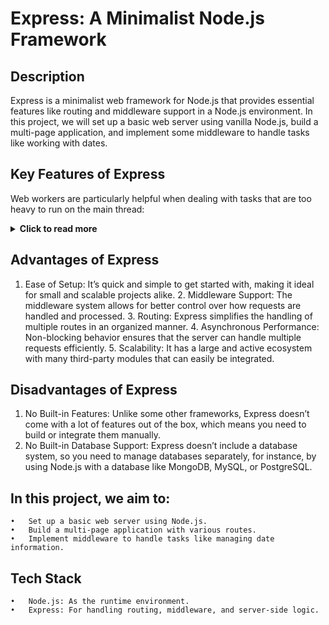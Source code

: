 # Express: A Minimalist Node.js Framework


## Description
Express is a minimalist web framework for Node.js that provides essential features like routing and middleware support in a Node.js environment.
In this project, we will set up a basic web server using vanilla Node.js, build a multi-page application, and implement some middleware to handle tasks like working with dates.


## Key Features of Express
Web workers are particularly helpful when dealing with tasks that are too heavy to run on the main thread:
<details>
  <summary><strong>Click to read more</strong></summary>
- **Simple Setup:** Express is easy to install and configure, making it a great choice for lightweight applications.
- **Middleware Support:** It offers support for middleware, allowing you to handle requests and responses more efficiently by layering different functionalities.
- **Routing:** Express simplifies the process of handling different HTTP routes (GET, POST, etc.) for building multi-page apps.
- **Large Ecosystem:** With a huge community and a wide range of plugins available, Express can be extended easily.
- **Non-blocking I/O:** Like Node.js itself, Express is non-blocking, meaning it handles requests asynchronously for better performance.
- **Built on Top of Node.js:** It leverages the power of Node.js without interfering with its core, providing a flexible environment for developers.

</details>

## Advantages of Express
  1.	Ease of Setup: It’s quick and simple to get started with, making it ideal for small and scalable projects alike.
	2.	Middleware Support: The middleware system allows for better control over how requests are handled and processed.
	3.	Routing: Express simplifies the handling of multiple routes in an organized manner.
	4.	Asynchronous Performance: Non-blocking behavior ensures that the server can handle multiple requests efficiently.
	5.	Scalability: It has a large and active ecosystem with many third-party modules that can easily be integrated.


## Disadvantages of Express

 1. No Built-in Features: Unlike some other frameworks, Express doesn’t come with a lot of features out of the box, which means you need to build or integrate them manually.
 2. No Built-in Database Support: Express doesn’t include a database system, so you need to manage databases separately, for instance, by using Node.js with a database like MongoDB,        MySQL, or PostgreSQL.

  ## In this project, we aim to:

	•	Set up a basic web server using Node.js.
	•	Build a multi-page application with various routes.
	•	Implement middleware to handle tasks like managing date information.

  ## Tech Stack

	•	Node.js: As the runtime environment.
	•	Express: For handling routing, middleware, and server-side logic.




